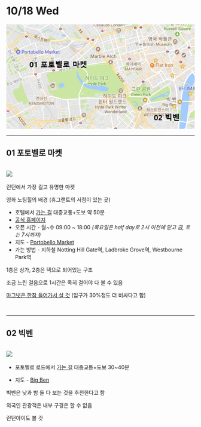 10/18 Wed
=========
<img src="https://github.com/jiyun075/uk-trip/blob/master/day1.jpg?raw=true" width="600"></img>
<hr>

01 포토벨로 마켓
--------------------

<br />
<img src="http://shopportobello.co.uk/wp-content/uploads/2012/04/slider-road-e1360109873590.jpg" width="600"></img>
<br />

런던에서 가장 길고 유명한 마켓

영화 노팅힐의 배경 (휴그랜트의 서점이 있는 곳)

+ 호텔에서 [가는 길](https://www.google.co.kr/maps/dir/Wembley,+United+Kingdom/Portobello+Market,+Portobello+Road,+London,+United+Kingdom/@51.5341021,-0.3291497,12z/data=!3m1!4b1!4m13!4m12!1m5!1m1!1s0x4876116207a6d0bd:0xaf7016a2cadb21e4!2m2!1d-0.3048409!2d51.550501!1m5!1m1!1s0x4876101ddc79b15b:0x2361a2168c4a6479!2m2!1d-0.204917!2d51.5162168) 대중교통+도보 약 50분
+ [공식 홈페이지](http://shopportobello.co.uk/)
+ 오픈 시간 \- 월~수 09:00 ~ 18:00 *(목요일은 half day로 2시 이전에 닫고 금, 토는 7시까지)*
+ 지도 \- [Portobello Market](https://www.google.co.kr/maps/place/Portobello+Market/@51.5144624,-0.2056189,17z/data=!4m13!1m7!3m6!1s0x48760fe272802dfd:0x8336b1ad20d5c558!2sAdmiral+Vernon+Antique+Market,+141-149+Portobello+Rd,+London+W11+2DY+%EC%98%81%EA%B5%AD!3b1!8m2!3d51.514377!4d-0.2042346!3m4!1s0x4876101ddc79b15b:0x2361a2168c4a6479!8m2!3d51.5162168!4d-0.204917)
+ 가는 방법 \- 지하철 Notting Hill Gate역, Ladbroke Grove역, Westbourne Park역

1층은 상가, 2층은 택으로 되어있는 구조

조금 느린 걸음으로 1시간은 족히 걸어야 다 볼 수 있음

<u>마그넷은 한참 들어가서 살 것</u> (입구가 30%정도 더 비싸다고 함)

<br />
<hr>

02 빅벤
-----------

<br />
<img src="https://assets.londonist.com/uploads/2016/08/i875/westminster.jpg" width="600"></img>
<br />


+ 포토벨로 로드에서 [가는 길](https://www.google.co.kr/maps/dir/%ED%8F%AC%ED%86%A0%EB%B2%A8%EB%A1%9C+%EB%A1%9C%EB%93%9C/%EC%98%81%EA%B5%AD+%EB%9F%B0%EB%8D%98+%EB%B9%85+%EB%B2%A4/@51.5123299,-0.2373444,12z/data=!4m14!4m13!1m5!1m1!1s0x4876101dd3acf887:0x746efd832aefe805!2m2!1d-0.2058864!2d51.5170287!1m5!1m1!1s0x487604c38c8cd1d9:0xb78f2474b9a45aa9!2m2!1d-0.1246254!2d51.5007292!5i2) 대중교통+도보 30~40분

+ 지도 \- [Big Ben](https://www.google.co.kr/maps/place/%EB%B9%85+%EB%B2%A4/@51.5007292,-0.1268087,17z/data=!3m1!4b1!4m5!3m4!1s0x487604c38c8cd1d9:0xb78f2474b9a45aa9!8m2!3d51.5007292!4d-0.1246254)

빅벤은 낮과 밤 둘 다 보는 것을 추천한다고 함

외국인 관광객은 내부 구경은 할 수 없음

런던아이도 볼 것
